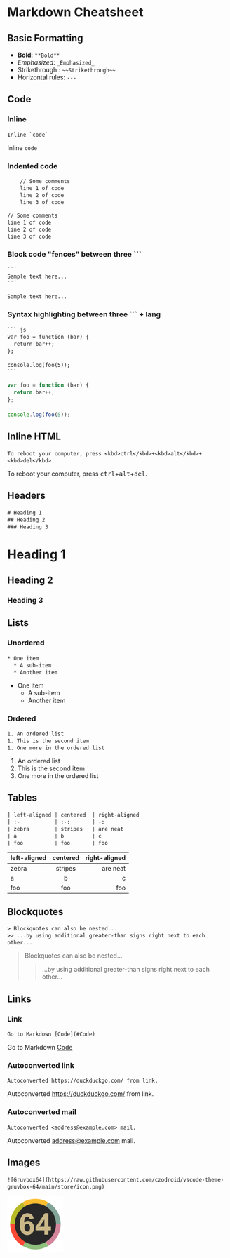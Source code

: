 <!--
Filename: a.md
Author: Olivier Sirol <czo@free.fr>
License: GPL-2.0 (http://www.gnu.org/copyleft)
File Created: mai 2022
Last Modified: jeudi 05 mai 2022, 12:00
Edit Time: 0:00:15
$Id:$
-->

# Markdown Cheatsheet

## Basic Formatting

* **Bold**: `**Bold**`
* _Emphasized_: `_Emphasized_`
* Strikethrough : `~~Strikethrough~~`
* Horizontal rules: `---`

## Code

### Inline

    Inline `code`
Inline `code`

### Indented code

```
    // Some comments
    line 1 of code
    line 2 of code
    line 3 of code
```

    // Some comments
    line 1 of code
    line 2 of code
    line 3 of code


### Block code "fences" between three ```

    ```
    Sample text here...
    ```

```
Sample text here...
```

### Syntax highlighting between three ``` + lang

    ``` js
    var foo = function (bar) {
      return bar++;
    };

    console.log(foo(5));
    ```

``` js
var foo = function (bar) {
  return bar++;
};

console.log(foo(5));
```

## Inline HTML

    To reboot your computer, press <kbd>ctrl</kbd>+<kbd>alt</kbd>+<kbd>del</kbd>.

To reboot your computer, press <kbd>ctrl</kbd>+<kbd>alt</kbd>+<kbd>del</kbd>.

## Headers

    # Heading 1
    ## Heading 2
    ### Heading 3

# Heading 1
## Heading 2
### Heading 3

## Lists

### Unordered

~~~
* One item
  * A sub-item
  * Another item
~~~
* One item
  * A sub-item
  * Another item

### Ordered

~~~
1. An ordered list
1. This is the second item
1. One more in the ordered list
~~~
1. An ordered list
1. This is the second item
1. One more in the ordered list


## Tables

```
| left-aligned | centered  | right-aligned
| :-           | :-:       | -:
| zebra        | stripes   | are neat
| a            | b         | c
| foo          | foo       | foo
```

| left-aligned | centered  | right-aligned
| :-           | :-:       | -:
| zebra        | stripes   | are neat
| a            | b         | c
| foo          | foo       | foo

## Blockquotes

~~~
> Blockquotes can also be nested...
>> ...by using additional greater-than signs right next to each other...
~~~

> Blockquotes can also be nested...
>> ...by using additional greater-than signs right next to each other...

## Links

### Link

    Go to Markdown [Code](#Code)
Go to Markdown [Code](#Code)

### Autoconverted link

    Autoconverted https://duckduckgo.com/ from link.
Autoconverted https://duckduckgo.com/ from link.


### Autoconverted mail

    Autoconverted <address@example.com> mail.
Autoconverted <address@example.com> mail.

## Images

    ![Gruvbox64](https://raw.githubusercontent.com/czodroid/vscode-theme-gruvbox-64/main/store/icon.png)

![Gruvbox64](https://raw.githubusercontent.com/czodroid/vscode-theme-gruvbox-64/main/store/icon.png)



